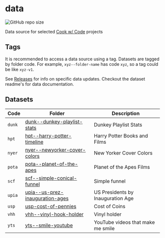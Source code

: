 # data

![GitHub repo size](https://img.shields.io/github/repo-size/cookwcode/data)

Data source for selected [Cook w/ Code](https://cookwcode.com/) projects

## Tags

It is recommended to access a data source using a tag. Datasets are tagged by folder code. For example, `xyz--folder-name` has code `xyz`, so a tag could be like `xyz-v1`. 

See [Releases](https://github.com/cookwcode/data/releases) for info on specific data updates. Checkout the dataset readme's for data documentation.

## Datasets

| Code | Folder | Description |
|------|--------|-------------|
| `dunk` | [dunk--dunkey-playlist-stats](https://github.com/cookwcode/data/tree/main/dunk--dunkey-playlist-stats) | Dunkey Playlist Stats |
| `hpt` | [hpt--harry-potter-timeline](https://github.com/cookwcode/data/tree/main/hpt--harry-potter-timeline) | Harry Potter Books and Films |
| `nyer` | [nyer--newyorker-cover-colors](https://github.com/cookwcode/data/tree/main/nyer--newyorker-cover-colors) | New Yorker Cover Colors |
| `pota` | [pota--planet-of-the-apes](https://github.com/cookwcode/data/tree/main/pota--planet-of-the-apes) | Planet of the Apes Films |
| `scf` | [scf--simple-conical-funnel](https://github.com/cookwcode/data/tree/main/scf--simple-conical-funnel) | Simple funnel |
| `upia` | [upia--us-prez-inauguration-ages](https://github.com/cookwcode/data/tree/main/upia--us-prez-inauguration-ages) | US Presidents by Inauguration Age |
| `usp` | [usp-cost-of-pennies](https://github.com/cookwcode/data/tree/main/usp-cost-of-pennies) | Cost of Coins |
| `vhh` | [vhh--vinyl-hook-holder](https://github.com/cookwcode/data/tree/main/vhh--vinyl-hook-holder) | Vinyl holder |
| `yts` | [yts--smile-youtube](https://github.com/cookwcode/data/tree/main/yts--smile-youtube) | YouTube videos that make me smile |